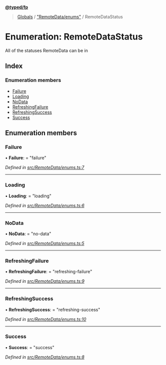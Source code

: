 **[@typed/fp](../README.md)**

> [Globals](../globals.md) / ["RemoteData/enums"](../modules/_remotedata_enums_.md) / RemoteDataStatus

# Enumeration: RemoteDataStatus

All of the statuses RemoteData can be in

## Index

### Enumeration members

* [Failure](_remotedata_enums_.remotedatastatus.md#failure)
* [Loading](_remotedata_enums_.remotedatastatus.md#loading)
* [NoData](_remotedata_enums_.remotedatastatus.md#nodata)
* [RefreshingFailure](_remotedata_enums_.remotedatastatus.md#refreshingfailure)
* [RefreshingSuccess](_remotedata_enums_.remotedatastatus.md#refreshingsuccess)
* [Success](_remotedata_enums_.remotedatastatus.md#success)

## Enumeration members

### Failure

•  **Failure**:  = "failure"

*Defined in [src/RemoteData/enums.ts:7](https://github.com/TylorS/typed-fp/blob/f27ba3e/src/RemoteData/enums.ts#L7)*

___

### Loading

•  **Loading**:  = "loading"

*Defined in [src/RemoteData/enums.ts:6](https://github.com/TylorS/typed-fp/blob/f27ba3e/src/RemoteData/enums.ts#L6)*

___

### NoData

•  **NoData**:  = "no-data"

*Defined in [src/RemoteData/enums.ts:5](https://github.com/TylorS/typed-fp/blob/f27ba3e/src/RemoteData/enums.ts#L5)*

___

### RefreshingFailure

•  **RefreshingFailure**:  = "refreshing-failure"

*Defined in [src/RemoteData/enums.ts:9](https://github.com/TylorS/typed-fp/blob/f27ba3e/src/RemoteData/enums.ts#L9)*

___

### RefreshingSuccess

•  **RefreshingSuccess**:  = "refreshing-success"

*Defined in [src/RemoteData/enums.ts:10](https://github.com/TylorS/typed-fp/blob/f27ba3e/src/RemoteData/enums.ts#L10)*

___

### Success

•  **Success**:  = "success"

*Defined in [src/RemoteData/enums.ts:8](https://github.com/TylorS/typed-fp/blob/f27ba3e/src/RemoteData/enums.ts#L8)*
